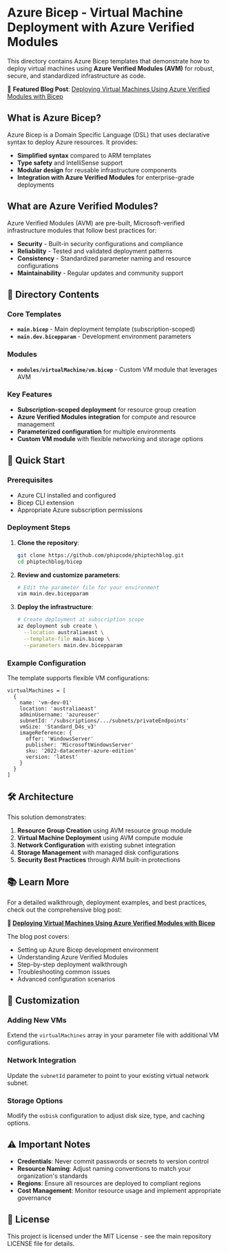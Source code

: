 # Azure Bicep - Virtual Machine Deployment with Azure Verified Modules

This directory contains Azure Bicep templates that demonstrate how to deploy virtual machines using **Azure Verified Modules (AVM)** for robust, secure, and standardized infrastructure as code.

📖 **Featured Blog Post**: [Deploying Virtual Machines Using Azure Verified Modules with Bicep](https://phiptech.com/deploying-virtual-machines-using-azure-verfied-modules-with-bicep/)

## What is Azure Bicep?

Azure Bicep is a Domain Specific Language (DSL) that uses declarative syntax to deploy Azure resources. It provides:

- **Simplified syntax** compared to ARM templates
- **Type safety** and IntelliSense support
- **Modular design** for reusable infrastructure components
- **Integration with Azure Verified Modules** for enterprise-grade deployments

## What are Azure Verified Modules?

Azure Verified Modules (AVM) are pre-built, Microsoft-verified infrastructure modules that follow best practices for:

- **Security** - Built-in security configurations and compliance
- **Reliability** - Tested and validated deployment patterns
- **Consistency** - Standardized parameter naming and resource configurations
- **Maintainability** - Regular updates and community support

## 📁 Directory Contents

### Core Templates
- **`main.bicep`** - Main deployment template (subscription-scoped)
- **`main.dev.bicepparam`** - Development environment parameters

### Modules
- **`modules/virtualMachine/vm.bicep`** - Custom VM module that leverages AVM

### Key Features
- **Subscription-scoped deployment** for resource group creation
- **Azure Verified Modules integration** for compute and resource management
- **Parameterized configuration** for multiple environments
- **Custom VM module** with flexible networking and storage options

## 🚀 Quick Start

### Prerequisites
- Azure CLI installed and configured
- Bicep CLI extension
- Appropriate Azure subscription permissions

### Deployment Steps

1. **Clone the repository**:
   ```bash
   git clone https://github.com/phipcode/phiptechblog.git
   cd phiptechblog/bicep
   ```

2. **Review and customize parameters**:
   ```bash
   # Edit the parameter file for your environment
   vim main.dev.bicepparam
   ```

3. **Deploy the infrastructure**:
   ```bash
   # Create deployment at subscription scope
   az deployment sub create \
     --location australiaeast \
     --template-file main.bicep \
     --parameters main.dev.bicepparam
   ```

### Example Configuration

The template supports flexible VM configurations:

```bicep
virtualMachines = [
  {
    name: 'vm-dev-01'
    location: 'australiaeast'
    adminUsername: 'azureuser'
    subnetId: '/subscriptions/.../subnets/privateEndpoints'
    vmSize: 'Standard_D4s_v3'
    imageReference: {
      offer: 'WindowsServer'
      publisher: 'MicrosoftWindowsServer'
      sku: '2022-datacenter-azure-edition'
      version: 'latest'
    }
  }
]
```

## 🛠️ Architecture

This solution demonstrates:

1. **Resource Group Creation** using AVM resource group module
2. **Virtual Machine Deployment** using AVM compute module
3. **Network Configuration** with existing subnet integration
4. **Storage Management** with managed disk configurations
5. **Security Best Practices** through AVM built-in protections

## 📚 Learn More

For a detailed walkthrough, deployment examples, and best practices, check out the comprehensive blog post:

**🔗 [Deploying Virtual Machines Using Azure Verified Modules with Bicep](https://phiptech.com/deploying-virtual-machines-using-azure-verfied-modules-with-bicep/)**

The blog post covers:
- Setting up Azure Bicep development environment
- Understanding Azure Verified Modules
- Step-by-step deployment walkthrough
- Troubleshooting common issues
- Advanced configuration scenarios

## 🔧 Customization

### Adding New VMs
Extend the `virtualMachines` array in your parameter file with additional VM configurations.

### Network Integration
Update the `subnetId` parameter to point to your existing virtual network subnet.

### Storage Options
Modify the `osDisk` configuration to adjust disk size, type, and caching options.

## ⚠️ Important Notes

- **Credentials**: Never commit passwords or secrets to version control
- **Resource Naming**: Adjust naming conventions to match your organization's standards
- **Regions**: Ensure all resources are deployed to compliant regions
- **Cost Management**: Monitor resource usage and implement appropriate governance

## 📄 License

This project is licensed under the MIT License - see the main repository LICENSE file for details.